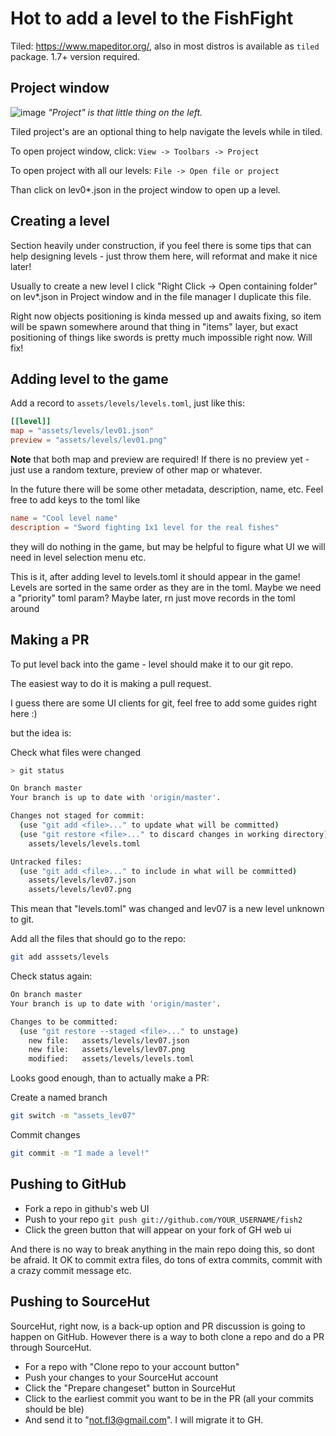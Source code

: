 # Hot to add a level to the FishFight

Tiled: https://www.mapeditor.org/, also in most distros is available as `tiled` package. 
1.7+ version required. 

## Project window

![image](https://user-images.githubusercontent.com/910977/126675836-128e394c-755d-4061-9103-5ed93f6e55cd.png)
*"Project" is that little thing on the left.*

Tiled project's are an optional thing to help navigate the levels while in tiled.

To open project window, click:
`View -> Toolbars -> Project`

To open project with all our levels:
`File -> Open file or project`

Than click on lev0*.json in the project window to open up a level. 

## Creating a level

Section heavily under construction, if you feel there is some tips that can help designing levels - just throw them here, will reformat and make it nice later!

Usually to create a new level I click "Right Click -> Open containing folder" on lev*.json in Project window and in the file manager I duplicate this file. 

Right now objects positioning is kinda messed up and awaits fixing, so item will be spawn somewhere around that thing in "items" layer, but exact positioning of things like swords is pretty much impossible right now. Will fix!

## Adding level to the game

Add a record to `assets/levels/levels.toml`, just like this: 
```toml
[[level]]
map = "assets/levels/lev01.json"
preview = "assets/levels/lev01.png"
```

**Note** that both map and preview are required! If there is no preview yet - just use a random texture, preview of other map or whatever.

In the future there will be some other metadata, description, name, etc. 
Feel free to add keys to the toml like

```toml
name = "Cool level name"
description = "Sword fighting 1x1 level for the real fishes"
```

they will do nothing in the game, but may be helpful to figure what UI we will need in level selection menu etc. 

This is it, after adding level to levels.toml it should appear in the game!
Levels are sorted in the same order as they are in the toml. 
Maybe we need a "priority" toml param? Maybe later, rn just move records in the toml around


## Making a PR

To put level back into the game - level should make it to our git repo. 

The easiest way to do it is making a pull request.

I guess there are some UI clients for git, feel free to add some guides right here :)

but the idea is: 

Check what files were changed
```bash
> git status

On branch master
Your branch is up to date with 'origin/master'.

Changes not staged for commit:
  (use "git add <file>..." to update what will be committed)
  (use "git restore <file>..." to discard changes in working directory)
	assets/levels/levels.toml

Untracked files:
  (use "git add <file>..." to include in what will be committed)
	assets/levels/lev07.json
	assets/levels/lev07.png
```

This mean that "levels.toml" was changed and lev07 is a new level unknown to git.

Add all the files that should go to the repo:
```bash
git add asssets/levels
```

Check status again: 
```bash
On branch master
Your branch is up to date with 'origin/master'.

Changes to be committed:
  (use "git restore --staged <file>..." to unstage)
	new file:   assets/levels/lev07.json
	new file:   assets/levels/lev07.png
	modified:   assets/levels/levels.toml
```

Looks good enough, than to actually make a PR:

Create a named branch 
```bash
git switch -m "assets_lev07"
```
Commit changes
```bash
git commit -m "I made a level!"
```

## Pushing to GitHub

- Fork a repo in github's web UI
- Push to your repo `git push git://github.com/YOUR_USERNAME/fish2`
- Click the green button that will appear on your fork of GH web ui

And there is no way to break anything in the main repo doing this, so dont be afraid. It OK to commit extra files, do tons of extra commits, commit with a crazy commit message etc. 

## Pushing to SourceHut

SourceHut, right now, is a back-up option and  PR discussion is going to happen on GitHub. However there is a way to both clone a repo and do a PR through SourceHut.

- For a repo with "Clone repo to your account button"
- Push your changes to your SourceHut account 
- Click the "Prepare changeset" button in SourceHut
- Click to the earliest commit you want to be in the PR (all your commits should be ble)
- And send it to "not.fl3@gmail.com". I will migrate it to GH.
